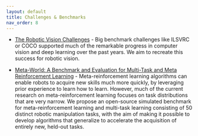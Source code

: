```yaml
---
layout: default
title: Challenges & Benchmarks
nav_order: 8
---
```


* [The Robotic Vision Challenges](https://nikosuenderhauf.github.io/roboticvisionchallenges/) - Big benchmark challenges like ILSVRC or COCO supported much of the remarkable progress in computer vision and deep learning over the past years. We aim to recreate this success for robotic vision.

* [Meta-World: A Benchmark and Evaluation for Multi-Task and Meta Reinforcement Learning](https://meta-world.github.io/) - Meta-reinforcement learning algorithms can enable robots to acquire new skills much more quickly, by leveraging prior experience to learn how to learn. However, much of the current research on meta-reinforcement learning focuses on task distributions that are very narrow. We propose an open-source simulated benchmark for meta-reinforcement learning and multi-task learning consisting of 50 distinct robotic manipulation tasks, with the aim of making it possible to develop algorithms that generalize to accelerate the acquisition of entirely new, held-out tasks.
